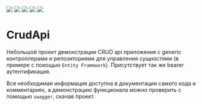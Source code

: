 [![](https://img.shields.io/badge/Microsoft.AspNetCore.Authentication.JwtBearer-5.0.16-blueviolet)](https://www.nuget.org/packages/Microsoft.AspNetCore.Authentication.JwtBearer)
[![](https://img.shields.io/badge/Npgsql.EntityFrameworkCore.PostgreSQL-6.0.0-informational)](https://www.nuget.org/packages/Npgsql.EntityFrameworkCore.PostgreSQL)
[![](https://img.shields.io/badge/Swashbuckle.AspNetCore-5.6.3-blue)](https://www.nuget.org/packages/Swashbuckle.AspNetCore)
[![](https://img.shields.io/badge/InfoLog-1.0.2-blue)](https://www.nuget.org/packages/InfoLog)
[![](https://img.shields.io/badge/Microsoft.IdentityModel.Tokens-6.17.0-blue)](https://www.nuget.org/packages/Microsoft.IdentityModel.Tokens)

# CrudApi

Небольшой проект демонстрации CRUD api приложения с generic контроллерами и репозиториями для управления сущностями (в примере с поиощью `Entity Framework`).
Присутствует так же bearer аутентификация.

Вся необходимая информация доступна в документации самого кода и комментариях, а демонстрацию функционала можно проверить с помощью `swagger`, скачав проект.
